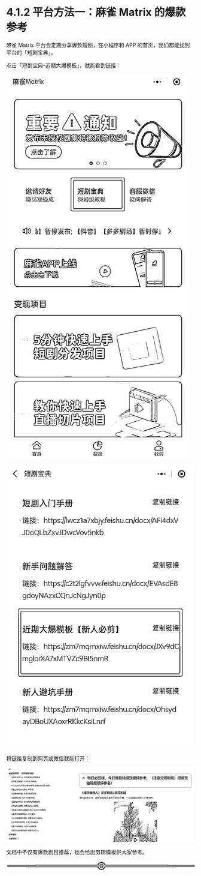 # 4.1.2 平台方法一：麻雀 Matrix 的爆款参考

麻雀 Matrix 平台会定期分享爆款短剧，在小程序和 APP 的首页，我们都能找到平台的「短剧宝典」。

点击「短剧宝典-近期大爆模板」，就能看到链接：

![](img/033332147e649f4a80ce80c63f3a74d4.png)

![](img/0892ba7ad2d1e97cadf1c7b3b21b53cd.png)

将链接复制到网页或微信就能打开：

![](img/79639103c1fd58657342b49de6e11517.png)

文档中不仅有爆款剧目推荐，也会给出剪辑模板供大家参考。

![](img/e3f2879ffbe01683a4abd019b77011d8.png)